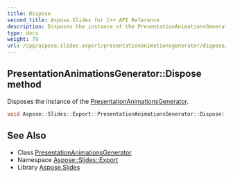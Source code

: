 ```yaml
---
title: Dispose
second_title: Aspose.Slides for C++ API Reference
description: Disposes the instance of the PresentationAnimationsGenerator.
type: docs
weight: 79
url: /cpp/aspose.slides.export/presentationanimationsgenerator/dispose/
---
```

## PresentationAnimationsGenerator::Dispose method


Disposes the instance of the [PresentationAnimationsGenerator](../).

```cpp
void Aspose::Slides::Export::PresentationAnimationsGenerator::Dispose() override
```

## See Also

* Class [PresentationAnimationsGenerator](../)
* Namespace [Aspose::Slides::Export](../../)
* Library [Aspose.Slides](../../../)
